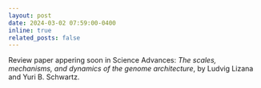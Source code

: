 ```yaml
---
layout: post
date: 2024-03-02 07:59:00-0400
inline: true
related_posts: false
---
```


Review paper appering soon in Science Advances: *The scales, mechanisms, and dynamics of the genome architecture*, by Ludvig Lizana and Yuri B. Schwartz.
